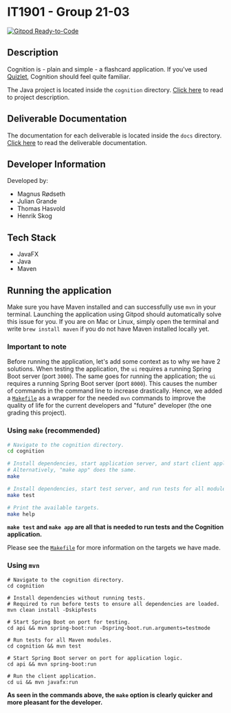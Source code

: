 # IT1901 - Group 21-03

[![Gitpod Ready-to-Code](https://img.shields.io/badge/Gitpod-Ready--to--Code-blue?logo=gitpod)](https://gitpod.stud.ntnu.no/#https://gitlab.stud.idi.ntnu.no/it1901/groups-2021/gr2103/gr2103)

## Description

Cognition is - plain and simple - a flashcard application. If you've used [Quizlet](https://quizlet.com/), Cognition
should feel quite familiar.

The Java project is located inside the `cognition` directory. [Click here](./cognition/README.md) to read to project description.

## Deliverable Documentation

The documentation for each deliverable is located inside the `docs` directory. [Click here](./docs) to read the deliverable documentation.

## Developer Information

Developed by:

- Magnus Rødseth
- Julian Grande
- Thomas Hasvold
- Henrik Skog

## Tech Stack

- JavaFX
- Java
- Maven

## Running the application

Make sure you have Maven installed and can successfully use `mvn` in your terminal. Launching the application using Gitpod should automatically solve this issue for you. If you are on Mac or Linux, simply open the terminal and write `brew install maven` if you do not have Maven installed locally yet.

### Important to note

Before running the application, let's add some context as to why we have 2 solutions. When testing the application, the `ui` requires a running Spring Boot server (port `3000`). The same goes for running the application; the `ui` requires a running Spring Boot server (port `8000`). This causes the number of commands in the command line to increase drastically. Hence, we added a [`Makefile`](./cognition/Makefile) as a wrapper for the needed `mvn` commands to improve the quality of life for the current developers and "future" developer (the one grading this project).

### Using `make` **(recommended)**

```sh
# Navigate to the cognition directory.
cd cognition

# Install dependencies, start application server, and start client application.
# Alternatively, "make app" does the same.
make

# Install dependencies, start test server, and run tests for all modules.
make test

# Print the available targets.
make help
```

**`make test` and `make app` are all that is needed to run tests and the Cognition application.**

Please see the [`Makefile`](./cognition/Makefile) for more information on the targets we have made.

### Using `mvn`

```shell
# Navigate to the cognition directory.
cd cognition

# Install dependencies without running tests.
# Required to run before tests to ensure all dependencies are loaded.
mvn clean install -DskipTests

# Start Spring Boot on port for testing.
cd api && mvn spring-boot:run -Dspring-boot.run.arguments=testmode

# Run tests for all Maven modules.
cd cognition && mvn test

# Start Spring Boot server on port for application logic.
cd api && mvn spring-boot:run

# Run the client application.
cd ui && mvn javafx:run
```

**As seen in the commands above, the `make` option is clearly quicker and more pleasant for the developer.**
